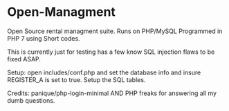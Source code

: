 # Open-Managment
Open Source rental managment suite. Runs on PHP/MySQL 
Programmed in PHP 7 using Short codes.

This is currently just for testing has a few know SQL injection flaws to be fixed ASAP.

Setup:
open includes/conf.php and set the database info and insure REGISTER_A is set to true.
Setup the SQL tables.

Credits:
panique/php-login-minimal AND
PHP freaks for answering all my dumb questions.
